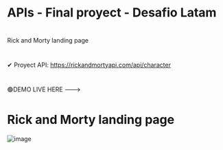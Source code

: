 # APIs - Final proyect - Desafio Latam
#
 Rick and Morty landing page
 #
 ✔ Proyect API: https://rickandmortyapi.com/api/character 
 #
 🟢DEMO LIVE HERE --->

# Rick and Morty landing page
![image](https://github.com/holydoritoz/APIs-React-Final-Proyect/assets/54608904/f79c2501-87eb-469e-b8d0-6c3cdd78c6e7)


